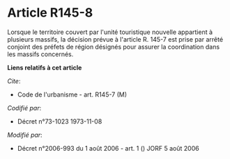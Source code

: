 # Article R145-8

Lorsque le territoire couvert par l'unité touristique nouvelle appartient à plusieurs massifs, la décision prévue à l'article
R. 145-7 est prise par arrêté conjoint des préfets de région désignés pour assurer la coordination dans les massifs
concernés.

**Liens relatifs à cet article**

_Cite_:

  - Code de l'urbanisme - art. R145-7 (M)

_Codifié par_:

  - Décret n°73-1023 1973-11-08

_Modifié par_:

  - Décret n°2006-993 du 1 août 2006 - art. 1 () JORF 5 août 2006
